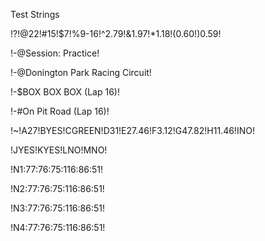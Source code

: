 Test Strings

!?!@22!#15!$7!%9-16!^2.79!&1.97!*1.18!(0.60!)0.59!

!-@Session: Practice!

!-@Donington Park Racing Circuit!

!-$BOX BOX BOX (Lap 16)!

!-#On Pit Road (Lap 16)!


!~!A27!BYES!CGREEN!D31!E27.46!F3.12!G47.82!H11.46!INO!

!JYES!KYES!LNO!MNO!

!N1:77:76:75:116:86:51!

!N2:77:76:75:116:86:51!

!N3:77:76:75:116:86:51!

!N4:77:76:75:116:86:51!
